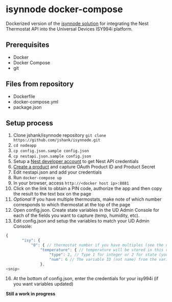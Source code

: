 # isynnode docker-compose
Dockerized version of the [isynnode solution](https://github.com/exking/isynnode) for integrating the Nest Thermostat API into the
Universal Devices ISY994i platform.

## Prerequisites
- Docker
- Docker Compose
- git

## Files from repository
- Dockerfile
- docker-compose.yml
- package.json

## Setup process
1. Clone jshank/isynnode repository `git clone https://github.com/jshank/isynnode.git`
2. `cd nodeapp`
3. `cp config.json.sample config.json`
4. `cp nestapi.json.sample config.json`
5. Setup a [Nest developer account](https://developers.nest.com/) to get Nest API credentials
6. [Create a product](https://codelabs.developers.google.com/codelabs/wwn-api-quickstart/#2) and capture OAuth Product ID and Product Secret
7. Edit nestapi.json and add your credentials
9. Run `docker-compose up`
11. In your browser, access `http://<docker host ip>:8881`
12. Click on the link to obtain a PIN code, authorize the app and then copy the result to the text box on the page
13. *Optional* If you have multiple thermostats, make note of which number corresponds to which thermostat at the top of the page
14. Open config.json. Create state variables in the UD Admin Console for each of the fields you want to capture (temp, humidity, etc).
15. Edit config.json and setup the variables to match your UD Admin Console:
```javascript
{
       "isy": {
           "0": { // thermostat number if you have multiples (see the node web page after you have authenticated for a list of which thermostat number is which location
               "temperature": { // temperature will be stored in this variable
                   "type": 2, // Type 1 for integer or 2 for state (you can only trigger isy programs on state)
                   "num": 6 // The variable ID (not name) from the variables tab in UD Admin Console
               },
<snip>
```
16. At the bottom of config.json, enter the credentials for your isy994i (if you want variables updated)

**Still a work in progress**
